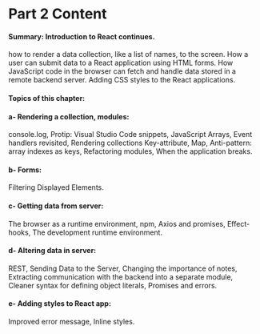 # Part 2 Content

#### Summary: Introduction to React continues. 
how to render a data collection, like a list of names, to the screen. How a user can submit data to a React 
application using HTML forms. How JavaScript code in the browser can fetch and handle data stored in a remote 
backend server. Adding CSS styles to the React applications.

#### Topics of this chapter:

#### a- Rendering a collection, modules:
console.log, Protip: Visual Studio Code snippets, JavaScript Arrays, Event handlers revisited, Rendering collections
Key-attribute, Map, Anti-pattern: array indexes as keys, Refactoring modules, When the application breaks.

#### b- Forms:
Filtering Displayed Elements.

#### c- Getting data from server:
The browser as a runtime environment, npm, Axios and promises, Effect-hooks, The development runtime environment.

#### d- Altering data in server:
REST, Sending Data to the Server, Changing the importance of notes, Extracting communication with the backend 
into a separate module, Cleaner syntax for defining object literals, Promises and errors.

#### e-  Adding styles to React app:
Improved error message, Inline styles.


